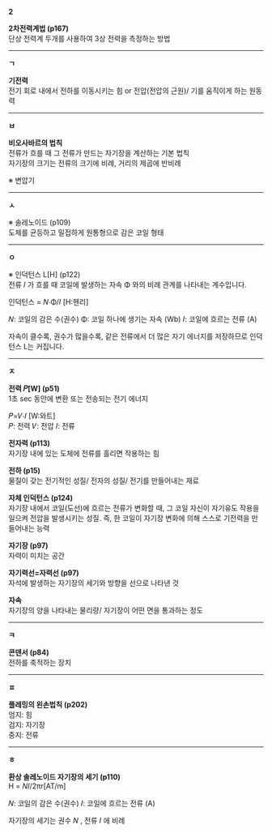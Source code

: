 **2**

**2차전력계법 (p167)**  
단상 전력계 두개를 사용하여 3상 전력을 측정하는 방법
*******************************************************************************

**ㄱ**

**기전력**  
전기 회로 내에서 전하를 이동시키는 힘 or 전압(전압의 근원)/ 기를 움직이게 하는 원동력
*******************************************************************************

**ㅂ**

**비오사바르의 법칙**  
전류가 흐를 때 그 전류가 만드는 자기장을 계산하는 기본 법칙  
자기장의 크기는 전류의 크기에 비례, 거리의 제곱에 반비례  

※ 변압기

*******************************************************************************

**ㅅ**

※ 솔레노이드 (p109)  
도체를 균등하고 밀접하게 원통형으로 감은 코일 형태

*******************************************************************************

**ㅇ**

※ 인덕턴스 L[H] (p122)  
전류 𝐼 가 흐를 때 코일에 발생하는 자속 Φ 와의 비례 관계를 나타내는 계수입니다.

인덕턴스 = 𝑁⋅Φ/𝐼 [H:헨리]

𝑁: 코일의 감은 수(권수)
Φ: 코일 하나에 생기는 자속 (Wb)
𝐼: 코일에 흐르는 전류 (A)  

자속이 클수록, 권수가 많을수록, 
같은 전류에서 더 많은 자기 에너지를 저장하므로 인덕턴스 L는 커집니다.

*******************************************************************************

**ㅈ**

**전력 𝑃[W] (p51)**  
1초 sec 동안에 변환 또는 전송되는 전기 에너지  

𝑃=𝑉⋅𝐼 [W:와트]  
𝑃: 전력
𝑉: 전압
𝐼: 전류  

**전자력 (p113)**  
자기장 내에 있는 도체에 전류를 흘리면 작용하는 힘  

**전하 (p15)**  
물질이 갖는 전기적인 성질/ 전자의 성질/ 전기를 만들어내는 재료  

**자체 인덕턴스 (p124)**  
자기장 내에서 코일(도선)에 흐르는 전류가 변화할 때, 그 코일 자신이 자기유도 작용을
일으켜 전압을 발생시키는 성질.
즉, 한 코일이 자기장 변화에 의해 스스로 기전력을 만들어내는 능력  

**자기장 (p97)**  
자력이 미치는 공간  

**자기력선=자력선 (p97)**  
자석에 발생하는 자기장의 세기와 방향을 선으로 나타낸 것  

**자속**  
자기장의 양을 나타내는 물리량/ 자기장이 어떤 면을 통과하는 정도

*******************************************************************************

**ㅋ**

**콘덴서 (p84)**  
전하를 축적하는 장치

*******************************************************************************  
**ㅍ**  

**플레밍의 왼손법칙 (p202)**  
엄지: 힘  
검지: 자기장  
중지: 전류  

*******************************************************************************

**ㅎ**

**환상 솔레노이드 자기장의 세기 (p110)**  
H = 𝑁𝐼/2πr[AT/m]

𝑁: 코일의 감은 수(권수)
𝐼: 코일에 흐르는 전류 (A)

자기장의 세기는 권수 𝑁 , 전류 𝐼 에 비례
